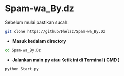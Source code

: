 # Spam-wa_By.dz
Sebelum mulai pastikan sudah:
```bash
git clone https://github/Dhelzz/Spam-wa_By.Dz
```
- **Masuk kedalam directory**
```sh
cd Spam-wa_By.Dz
```
- **Jalankan main.py atau Ketik ini di Terminal ( CMD )**
```bash
python Start.py
```
